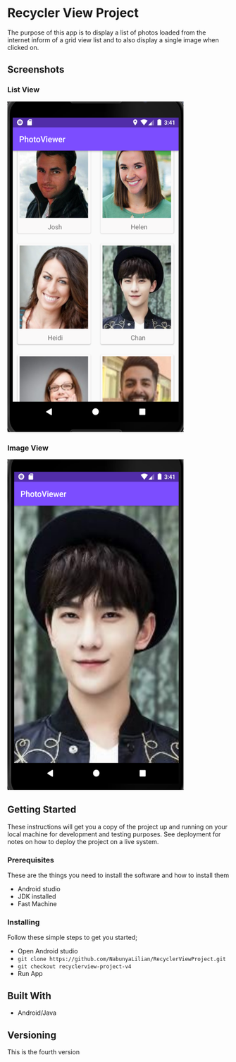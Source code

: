 # Recycler View Project
The purpose of this app is to display a list of photos loaded from the internet inform of a grid view list and 
to also display a single image when clicked on.

## Screenshots
### List View
<img src="Images/gridview.png"  height="750" width="400"/>

### Image View
<img src="Images/imageview2.png"  height="750" width="400"/>

## Getting Started 
These instructions will get you a copy of the project up and running on your local machine for
development and testing purposes. See deployment for notes on how to deploy the project on a live system.

### Prerequisites
These are the things you need to install the software and how to install them
- Android studio
- JDK installed
- Fast Machine

### Installing
Follow these simple steps to get you started;
- Open Android studio
- `git clone https://github.com/NabunyaLilian/RecyclerViewProject.git`
- `git checkout recyclerview-project-v4`
- Run App

## Built With
- Android/Java

## Versioning
This is the fourth version